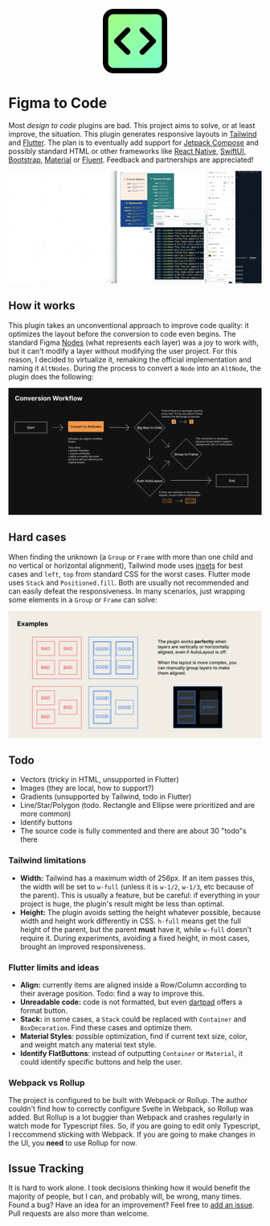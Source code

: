 <p align="center"><img src="assets/icon_256.png" alt="Figma to Code" height="128px"></p>

# Figma to Code

Most *design to code* plugins are bad. This project aims to solve, or at least improve, the situation. This plugin generates responsive layouts in [Tailwind](https://tailwindcss.com/) and [Flutter](https://flutter.github.io/). The plan is to eventually add support for [Jetpack Compose](https://developer.android.com/jetpack/compose) and possibly standard HTML or other frameworks like [React Native](https://reactnative.dev/), [SwiftUI](https://developer.apple.com/xcode/swiftui/), [Bootstrap](https://getbootstrap.com/), [Material](https://material.io/develop/web/) or [Fluent](https://www.microsoft.com/design/fluent/). Feedback and partnerships are appreciated!

![Gif showing the conversion](assets/lossy_gif.gif)

## How it works

This plugin takes an unconventional approach to improve code quality: it optimizes the layout before the conversion to code even begins. The standard Figma [Nodes](https://www.figma.com/plugin-docs/api/nodes/) (what represents each layer) was a joy to work with, but it can't modify a layer without modifying the user project. For this reason, I decided to virtualize it, remaking the official implementation and naming it `AltNodes`. During the process to convert a `Node` into an `AltNode`, the plugin does the following:

![Conversion Workflow](assets/workflow.png)

## Hard cases

When finding the unknown (a `Group` or `Frame` with more than one child and no vertical or horizontal alignment), Tailwind mode uses [insets](https://tailwindcss.com/docs/top-right-bottom-left/#app) for best cases and `left`, `top` from standard CSS for the worst cases. Flutter mode uses `Stack` and `Positioned.fill`. Both are usually not recommended and can easily defeat the responsiveness. In many scenarios, just wrapping some elements in a `Group` or `Frame` can solve:

![Conversion Workflow](assets/examples.png)

## Todo

- Vectors (tricky in HTML, unsupported in Flutter)
- Images (they are local, how to support?)
- Gradients (unsupported by Tailwind, todo in Flutter)
- Line/Star/Polygon (todo. Rectangle and Ellipse were prioritized and are more common)
- Identify buttons
- The source code is fully commented and there are about 30 "todo"s there

### Tailwind limitations

- **Width:** Tailwind has a maximum width of 256px. If an item passes this, the width will be set to `w-full` (unless it is `w-1/2`, `w-1/3`, etc because of the parent). This is usually a feature, but be careful: if everything in your project is huge, the plugin's result might be less than optimal.
- **Height:** The plugin avoids setting the height whatever possible, because width and height work differently in CSS. `h-full` means get the full height of the parent, but the parent **must** have it, while `w-full` doesn't require it. During experiments, avoiding a fixed height, in most cases, brought an improved responsiveness.

### Flutter limits and ideas

- **Align:** currently items are aligned inside a Row/Column according to their average position. Todo: find a way to improve this.
- **Unreadable code:** code is not formatted, but even [dartpad](https://dartpad.dev/) offers a format button.
- **Stack:** in some cases, a `Stack` could be replaced with `Container` and `BoxDecoration`. Find these cases and optimize them.
- **Material Styles**: possible optimization, find if current text size, color, and weight match any material text style.
- **Identify FlatButtons**: instead of outputting `Container` or `Material`, it could identify specific buttons and help the user.

### Webpack vs Rollup

The project is configured to be built with Webpack or Rollup. The author couldn't find how to correctly configure Svelte in Webpack, so Rollup was added. But Rollup is a lot buggier than Webpack and crashes regularly in watch mode for Typescript files. So, if you are going to edit only Typescript, I reccommend sticking with Webpack. If you are going to make changes in the UI, you **need** to use Rollup for now.

## Issue Tracking

It is hard to work alone. I took decisions thinking how it would benefit the majority of people, but I can, and probably will, be wrong, many times. Found a bug? Have an idea for an improvement? Feel free to [add an issue](../../issues). Pull requests are also more than welcome.
